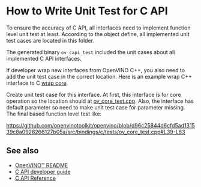 # How to Write Unit Test for C API

To ensure the accuracy of C API, all interfaces need to implement function level unit test at least. According to the object define, all implemented unit test cases are located in this folder.

The generated binary `ov_capi_test` included the unit cases about all implemented C API interfaces.

If developer wrap new interfaces from OpenVINO C++, you also need to add the unit test case in the correct location.
Here is an example wrap C++ interface to C [wrap core](./how_to_wrap_openvino_interfaces_with_c.md).

Create unit test case for this interface. At first, this interface is for core operation so the location should at [ov_core_test.cpp](../tests/ov_core_test.cpp). Also, the interface has default parameter so need to make unit test case for parameter missing. The final based function level test like:

https://github.com/openvinotoolkit/openvino/blob/d96c25844d6cfd5ad131539c8a0928266127b05a/src/bindings/c/tests/ov_core_test.cpp#L39-L63

## See also
 * [OpenVINO™ README](../../../../README.md)
 * [C API developer guide](../README.md)
 * [C API Reference](https://docs.openvino.ai/2023.2/api/api_reference.html)

